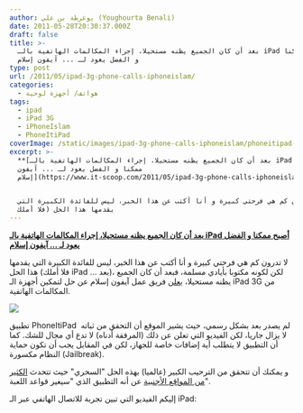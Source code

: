 ```yaml
---
author: يوغرطة بن علي (Youghourta Benali)
date: 2011-05-28T20:30:37.000Z
draft: false
title: >-
  بعد أن كان الجميع يظنه مستحيلا، إجراء المكالمات الهاتفية بالـ iPad أصبح ممكنا
  و الفضل يعود لـ ... آيفون إسلام 
type: post
url: /2011/05/ipad-3g-phone-calls-iphoneislam/
categories:
  - هواتف/ أجهزة لوحية
tags:
  - ipad
  - iPad 3G
  - iPhoneIslam
  - PhoneItiPad
coverImage: /static/images/ipad-3g-phone-calls-iphoneislam/phoneitipad-mockup.jpg
excerpt: >-
  **[بعد أن كان الجميع يظنه مستحيلا، إجراء المكالمات الهاتفية بالـ iPad أصبح
  ممكنا و الفضل يعود لـ ... آيفون
  إسلام](https://www.it-scoop.com/2011/05/ipad-3g-phone-calls-iphoneislam)**


  لا تدرون كم هي فرحتي كبيرة و أنا أكتب عن هذا الخبر، ليس للفائدة الكبيرة التي
  يقدمها هذا الحل (فلا أملك
---
```

**[بعد أن كان الجميع يظنه مستحيلا، إجراء المكالمات الهاتفية بالـ iPad أصبح ممكنا و الفضل يعود لـ ... آيفون إسلام](https://www.it-scoop.com/2011/05/ipad-3g-phone-calls-iphoneislam)**

لا تدرون كم هي فرحتي كبيرة و أنا أكتب عن هذا الخبر، ليس للفائدة الكبيرة التي يقدمها هذا الحل (فلا أملك iPad ... بعد)، لكن لكونه مكتوبا بأيادي مسلمة، فبعد أن كان الجميع يظنه مستحيلا، [يعلن](http://www.iphoneislam.com/?p=11223) فريق عمل آيفون إسلام عن حل لتمكين أجهزة الـ iPad 3G من المكالمات الهاتفية.

![](/static/images/ipad-3g-phone-calls-iphoneislam/phoneitipad-mockup.jpg)

تطبيق PhoneItiPad  لم يصدر بعد بشكل رسمي، حيث يشير الموقع أن التحقق من ثباته لا يزال جاريا، لكن الفيديو التي تعلن عن ذلك (المرفقة أدناه) لا تدع أي مجال للشك. كما أن التطبيق لا يتطلب أية إضافات خاصة للجهاز، لكن في المقابل يجب أن تكون حماية النظام مكسورة (Jailbreak).

و يمكنك أن تتحقق من الترحيب الكبير (عالميا) بهذه الحل "السحري" حيث تتحدث [الكثير من المواقع الأجنبية](http://www.google.com/search?hl=fr\&biw=1280\&bih=669\&q=ipad+phone+call+iphoneislam\&aq=f\&aqi=\&aql=\&oq=) عن أنه التطبيق الذي "سيغير قواعد اللعبة".

إليكم الفيديو التي تبين تجربة للاتصال الهاتفي عبر الـ iPad:
